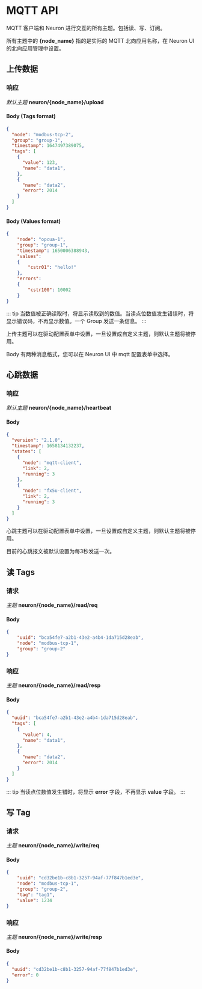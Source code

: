 # MQTT API

MQTT 客户端和 Neuron 进行交互的所有主题。包括读、写、订阅。

所有主题中的 **{node_name}** 指的是实际的 MQTT 北向应用名称，在 Neuron UI 的北向应用管理中设置。

## 上传数据

### 响应

*默认主题* **neuron/{node_name}/upload**

#### Body (Tags format)

```json
{
  "node": "modbus-tcp-2",
  "group": "group-1",
  "timestamp": 1647497389075,
  "tags": [
    {
      "value": 123,
      "name": "data1",
    },
    {
      "name": "data2",
      "error": 2014
    }
  ]
}
```

#### Body (Values format)

```json
{
    "node": "opcua-1", 
    "group": "group-1", 
    "timestamp": 1650006388943, 
    "values": 
    {
        "cstr01": "hello!"
    }, 
    "errors": 
    {
        "cstr100": 10002
    }
}
```

::: tip
当数值被正确读取时，将显示读取到的数值。当读点位数值发生错误时，将显示错误码，不再显示数值。一个 Group 发送一条信息。
:::

上传主题可以在驱动配置表单中设置，一旦设置成自定义主题，则默认主题将被停用。

Body 有两种消息格式，您可以在 Neuron UI 中 mqtt 配置表单中选择。

## 心跳数据

### 响应

*默认主题* **neuron/{node_name}/heartbeat**

#### Body

```json
{
  "version": "2.1.0",
  "timestamp": 1658134132237,
  "states": [
    {
      "node": "mqtt-client",
      "link": 2,
      "running": 3
    },
    {
      "node": "fx5u-client",
      "link": 2,
      "running": 3
    }
  ]
}
```

心跳主题可以在驱动配置表单中设置，一旦设置成自定义主题，则默认主题将被停用。

目前的心跳报文被默认设置为每3秒发送一次。

## 读 Tags

### 请求

*主题*  **neuron/{node_name}/read/req**

#### Body

```json
{
    "uuid": "bca54fe7-a2b1-43e2-a4b4-1da715d28eab",
    "node": "modbus-tcp-1",
    "group": "group-2"
}
```

### 响应

*主题*  **neuron/{node_name}/read/resp**

#### Body

```json
{
  "uuid": "bca54fe7-a2b1-43e2-a4b4-1da715d28eab",
  "tags": [
    {
      "value": 4,
      "name": "data1",
    },
    {
      "name": "data2",
      "error": 2014
    }
  ]
}
```

::: tip
当读点位数值发生错时，将显示 **error** 字段，不再显示 **value** 字段。
:::

## 写 Tag

### 请求

*主题*  **neuron/{node_name}/write/req**

#### Body

```json
{
    "uuid": "cd32be1b-c8b1-3257-94af-77f847b1ed3e",
    "node": "modbus-tcp-1",
    "group": "group-2",
    "tag": "tag1",
    "value": 1234
}
```

### 响应

*主题*  **neuron/{node_name}/write/resp**

#### Body

```json
{
  "uuid": "cd32be1b-c8b1-3257-94af-77f847b1ed3e",
  "error": 0
}
```
